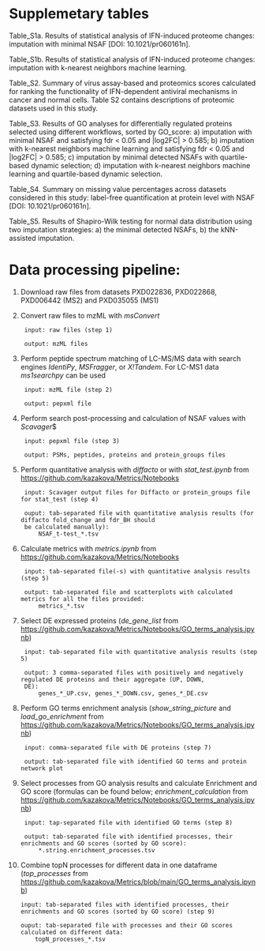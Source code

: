 # Supplemetary tables

Table_S1a. Results of statistical analysis of IFN-induced proteome changes: imputation with minimal NSAF  [DOI: 10.1021/pr060161n].

Table_S1b. Results of statistical analysis of IFN-induced proteome changes: imputation with k-nearest neighbors machine learning.

Table_S2. Summary of virus assay-based and proteomics scores calculated for ranking the functionality of IFN-dependent antiviral
  mechanisms in cancer and normal cells. Table S2 contains descriptions of proteomic datasets used in this study. 

Table_S3. Results of GO analyses for differentially regulated proteins selected using different workflows, sorted by GO_score: 
  a) imputation with minimal NSAF and satisfying fdr < 0.05 and |log2FC| > 0.585; 
  b) imputation with k-nearest neighbors machine learning and satisfying fdr < 0.05 and |log2FC| > 0.585; 
  c) imputation by minimal detected NSAFs with quartile-based dynamic selection; 
  d) imputation with k-nearest neighbors machine learning and quartile-based dynamic selection.

Table_S4. Summary on missing value percentages across datasets considered in this study:
  label-free quantification at protein level with NSAF [DOI: 10.1021/pr060161n].

Table_S5. Results of Shapiro-Wilk testing for normal data distribution using two imputation strategies: 
  a) the minimal detected NSAFs, b) the kNN-assisted imputation.

# Data processing pipeline:
1. Download raw files from datasets PXD022836, PXD022868, PXD006442 (MS2) and PXD035055 (MS1)
2. Convert raw files to mzML with *msConvert*

        input: raw files (step 1)
        
        output: mzML files
        
3. Perform peptide spectrum matching of LC-MS/MS data with search engines *IdentiPy*, *MSFragger*, or *X!Tandem*. For LC-MS1 data *ms1searchpy* can be used

        input: mzML file (step 2)
        
        output: pepxml file
        
4. Perform search post-processing and calculation of NSAF values with *Scavager*$

        input: pepxml file (step 3)
        
        output: PSMs, peptides, proteins and protein_groups files
        
5. Perform quantitative analysis with *diffacto* or with *stat_test.ipynb* from https://github.com/kazakova/Metrics/Notebooks

        input: Scavager output files for Diffacto or protein_groups file for stat_test (step 4)
        
        ouput: tab-separated file with quantitative analysis results (for diffacto fold_change and fdr_BH should
        be calculated manually):
            NSAF_t-test_*.tsv
            
6. Calculate metrics with *metrics.ipynb* from https://github.com/kazakova/Metrics/Notebooks

        input: tab-separated file(-s) with quantitative analysis results (step 5)
        
        output: tab-separated file and scatterplots with calculated metrics for all the files provided:
            metrics_*.tsv
            
7. Select DE expressed proteins (*de_gene_list* from https://github.com/kazakova/Metrics/Notebooks/GO_terms_analysis.ipynb)

        input: tab-separated file with quantitative analysis results (step 5)
        
        output: 3 comma-separated files with positively and negatively regulated DE proteins and their aggregate (UP, DOWN,
        DE):
            genes_*_UP.csv, genes_*_DOWN.csv, genes_*_DE.csv
            
8. Perform GO terms enrichment analysis (*show_string_picture* and *load_go_enrichment* from
    https://github.com/kazakova/Metrics/Notebooks/GO_terms_analysis.ipynb)
    
        input: comma-separated file with DE proteins (step 7)
        
        output: tab-separated file with identified GO terms and protein network plot
        
9. Select processes from GO analysis results and calculate Enrichment and GO score (formulas can be found below;
    *enrichment_calculation* from https://github.com/kazakova/Metrics/Notebooks/GO_terms_analysis.ipynb)
    
        input: tap-separated file with identified GO terms (step 8)
        
        output: tab-separated file with identified processes, their enrichments and GO scores (sorted by GO score):
            *.string.enrichment_processes.tsv
            
10. Сombine topN processes for different data in one dataframe (*top_processes* from
    https://github.com/kazakova/Metrics/blob/main/GO_terms_analysis.ipynb)
    
        input: tab-separated files with identified processes, their enrichments and GO scores (sorted by GO score) (step 9)
        
        ouput: tab-separated file with processes and their GO scores calculated on different data:
            topN_processes_*.tsv

